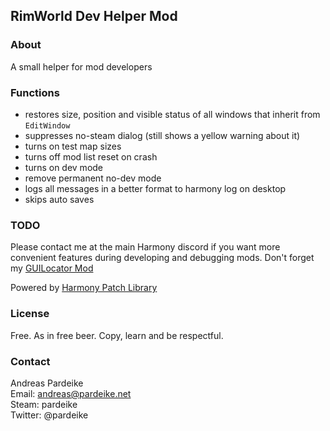 ## RimWorld Dev Helper Mod

### About

A small helper for mod developers

### Functions

- restores size, position and visible status of all windows that inherit from `EditWindow`
- suppresses no-steam dialog (still shows a yellow warning about it)
- turns on test map sizes
- turns off mod list reset on crash
- turns on dev mode
- remove permanent no-dev mode
- logs all messages in a better format to harmony log on desktop
- skips auto saves

### TODO

Please contact me at the main Harmony discord if you want more convenient features during
developing and debugging mods. Don't forget my [GUILocator Mod](https://github.com/pardeike/RimWorld-GUILocator)

Powered by [Harmony Patch Library](https://github.com/pardeike/Harmony)

### License

Free. As in free beer. Copy, learn and be respectful.

### Contact

Andreas Pardeike  
Email: andreas@pardeike.net  
Steam: pardeike  
Twitter: @pardeike
